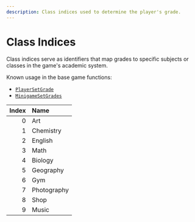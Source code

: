 ```yaml
---
description: Class indices used to determine the player's grade.
---
```


# Class Indices

Class indices serve as identifiers that map grades to specific subjects or classes in the game's academic system.

Known usage in the base game functions:
- [`PlayerSetGrade`](/docs/game-reference/global-functions/PlayerSetGrade)
- [`MinigameSetGrades`](/docs/game-reference/global-functions/MinigameSetGrades)

| Index    | Name         |
| -------: | :----------- |
|        0 | Art          |
|        1 | Chemistry    |
|        2 | English      |
|        3 | Math         |
|        4 | Biology      |
|        5 | Geography    |
|        6 | Gym          |
|        7 | Photography  |
|        8 | Shop         |
|        9 | Music        |
